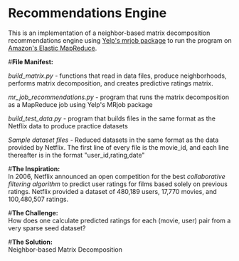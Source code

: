 <b>Recommendations Engine</b>
======================

This is an implementation of a neighbor-based matrix decomposition recommendations engine using [Yelp's mrjob package](https://github.com/Yelp/mrjob) to run the program on [Amazon's Elastic MapReduce](http://aws.amazon.com/elasticmapreduce/). 



#<b>File Manifest:</b>

<em>build_matrix.py - </em> functions that read in data files, produce neighborhoods, performs matrix decomposition, and creates predictive ratings matrix. </br>

<em>mr_job_recommendations.py - </em> program that runs the matrix decomposition as a MapReduce job using Yelp's MRjob package</br>

<em>build_test_data.py - </em> program that builds files in the same format as the Netflix data to produce practice datasets</br> 

<em>Sample dataset files - </em> Reduced datasets in the same format as the data provided by Netflix. The first line of every file is the movie_id, and each line thereafter is in the format "user_id,rating,date" 



#<b>The Inspiration:</b></br> 
In 2006, Netflix announced an open competition for the best <em>collaborative filtering algorithm</em> to predict user ratings for films based solely on previous ratings. Netflix provided a dataset of 480,189 users, 17,770 movies, and 100,480,507 ratings. 

#<b>The Challenge: </b></br> 
How does one calculate predicted ratings for each (movie, user) pair from a very sparse seed dataset? 

#<b>The Solution: </b></br> 
Neighbor-based Matrix Decomposition











